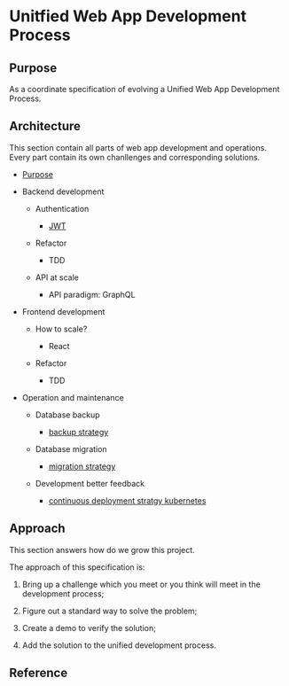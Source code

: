 # Unitfied Web App Development Process

## Purpose 

As a coordinate specification of evolving a Unified Web App Development Process.

## Architecture

This section contain all parts of web app development and operations. Every part contain its own chanllenges and corresponding solutions.

- [Purpose](#purpose)

- Backend development

    - Authentication

        - [JWT][4]

    - Refactor

        - TDD

    - API at scale

        - API paradigm: GraphQL

- Frontend development


    - How to scale?

        - React

    - Refactor

        - TDD

- Operation and maintenance

    - Database backup
        
        - [backup strategy][1]

    - Database migration

        - [migration strategy][2]

    - Development better feedback
    
        - [continuous deployment stratgy kubernetes][3]


## Approach

This section answers how do we grow this project.

The approach of this specification is:

1. Bring up a challenge which you meet or you think will meet in the development process;

2. Figure out a standard way to solve the problem;

3. Create a demo to verify the solution;

4. Add the solution to the unified development process.


## Reference

[1]: https://docs.google.com/document/d/1F1uhdQpT8-V6UXAfekXi44h98daV_Lkoc4X5ibqbqmE/edit?usp=sharing

[2]: https://docs.google.com/document/d/1s4GvR72e2LbrxMGgFPxEUPPZuzCNX6rY1h7wdqDp4wY/edit?usp=sharing

[3]: https://docs.google.com/document/d/1Cg7KCYP42_cwwtvnoRV30-DNLdsgv1Ll3j2Ie5FCBZg/edit?usp=sharing

[4]: https://github.com/xuyuji9000/jwt-demo
